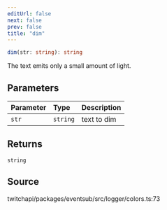 ```yaml
---
editUrl: false
next: false
prev: false
title: "dim"
---
```


```ts
dim(str: string): string
```

The text emits only a small amount of light.

## Parameters

| Parameter | Type | Description |
| :------ | :------ | :------ |
| `str` | `string` | text to dim |

## Returns

`string`

## Source

twitchapi/packages/eventsub/src/logger/colors.ts:73
